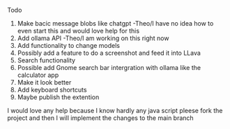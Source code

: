 Todo

1. Make bacic message blobs like chatgpt -Theo/I have no idea how to even start this and would love help for this
2. Add ollama API -Theo/I am working on this right now
3. Add functionality to change models
4. Possibly add a feature to do a screenshot and feed it into LLava
5. Search functionality
6. Possible add Gnome search bar intergration with ollama like the calculator app
7. Make it look better
8. Add keyboard shortcuts
9. Maybe publish the extention

I would love any help because I know hardly any java script pleese fork the project and then I will implement the changes to the main branch
